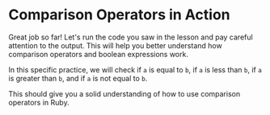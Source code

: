 # Comparison Operators in Action

Great job so far! Let's run the code you saw in the lesson and pay careful attention to the output. This will help you better understand how comparison operators and boolean expressions work.

In this specific practice, we will check if `a` is equal to `b`, if `a` is less than `b`, if `a` is greater than `b`, and if `a` is not equal to `b`.

This should give you a solid understanding of how to use comparison operators in Ruby.